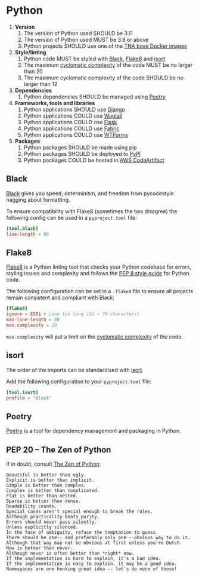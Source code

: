 # Python

1. **Version**
    1. The version of Python used SHOULD be 3.11
    1. The version of Python used MUST be 3.8 or above
    1. Python projects SHOULD use one of the [TNA base Docker images](../../resources/docker-images/)
1. **Style/linting**
    1. Python code MUST be styled with [Black](#black), [Flake8](#flake8) and [isort](#isort)
    1. The maximum [cyclomatic complexity](https://en.wikipedia.org/wiki/Cyclomatic_complexity) of the code MUST be no larger than 20
    1. The maximum cyclomatic complexity of the code SHOULD be no larger than 12
1. **Dependencies**
    1. Python dependencies SHOULD be managed using [Poetry](#poetry)
1. **Frameworks, tools and libraries**
    1. Python applications SHOULD use [Django](https://www.djangoproject.com/)
    1. Python applications COULD use [Wagtail](https://wagtail.org/)
    1. Python applications COULD use [Flask](https://flask.palletsprojects.com/)
    1. Python applications COULD use [Fabric](https://www.fabfile.org/)
    1. Python applications COULD use [WTForms](https://wtforms.readthedocs.io/)
1. **Packages**
    1. Python packages SHOULD be made using pip
    1. Python packages SHOULD be deployed to [PyPi](../../third-party/pypi/)
    1. Python packages COULD be hosted in [AWS CodeArtifact](https://aws.amazon.com/codeartifact/)

## Black

[Black](https://black.readthedocs.io/en/stable/) gives you speed, determinism, and freedom from pycodestyle nagging about formatting.

To ensure compatibility with Flake8 (sometimes the two disagree) the following config can be used in a `pyproject.toml` file:

```toml
[tool.black]
line-length = 80
```

## Flake8

[Flake8](https://flake8.pycqa.org/en/latest/) is a Python linting tool that checks your Python codebase for errors, styling issues and complexity and follows the [PEP 8 style guide](https://peps.python.org/pep-0008/) for Python code.

The following configuration can be set in a `.flake8` file to ensure all projects remain consistent and compliant with Black:

```toml
[flake8]
ignore = E501 # Line too long (82 > 79 characters)
max-line-length = 80
max-complexity = 20
```

`max-complexity` will put a limit on the [cyclomatic complexity](https://en.wikipedia.org/wiki/Cyclomatic_complexity) of the code.

## isort

The order of the imports can be standardised with [isort](https://pycqa.github.io/isort/).

Add the following configuration to your `pyproject.toml` file:

```toml
[tool.isort]
profile = "black"
```

## Poetry

[Poetry](https://python-poetry.org/) is a tool for dependency management and packaging in Python.

## PEP 20 – The Zen of Python

If in doubt, consult [The Zen of Python](https://peps.python.org/pep-0020/):

```
Beautiful is better than ugly.
Explicit is better than implicit.
Simple is better than complex.
Complex is better than complicated.
Flat is better than nested.
Sparse is better than dense.
Readability counts.
Special cases aren't special enough to break the rules.
Although practicality beats purity.
Errors should never pass silently.
Unless explicitly silenced.
In the face of ambiguity, refuse the temptation to guess.
There should be one-- and preferably only one --obvious way to do it.
Although that way may not be obvious at first unless you're Dutch.
Now is better than never.
Although never is often better than *right* now.
If the implementation is hard to explain, it's a bad idea.
If the implementation is easy to explain, it may be a good idea.
Namespaces are one honking great idea -- let's do more of those!
```
